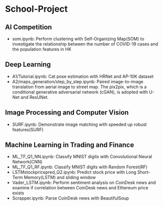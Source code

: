 # School-Project

## AI Competition
- som.ipynb: Perform clustering with Self-Organizing Map(SOM) to investigate the relationship between the number of COVID-19 cases and the population features in HK

## Deep Learning
- A1/Tutorial.ipynb: Cat pose estimation with HRNet and AP-10K dataset
- A2/maps_generation/step_by_step.ipynb: Paired image-to-image translation from aerial image to street map. The pix2pix, which is a conditional generative adversarial network (cGAN), is adopted with U-Net and ResUNet.

## Image Processing and Computer Vision
- SURF.ipynb: Demonstrate image matching with speeded up robust features(SURF) 

## Machine Learning in Trading and Finance
- ML_TF_Q1_NN.ipynb: Classify MNIST digits with Convolutional Neural Network(CNN)
- ML_TF_Q1_RF.ipynb: Classify MNIST digits with Random Forest(RF)
- LSTMstockpricepred_Q2.ipynb: Predict stock price with Long Short-Term Memory(LSTM) and sliding window
- Vader_LSTM.ipynb: Perform sentiment analysis on CoinDesk news and examine if correlation between CoinDesk news and Ethereum price exists
- Scrapper.ipynb: Parse CoinDesk news with BeautifulSoup

